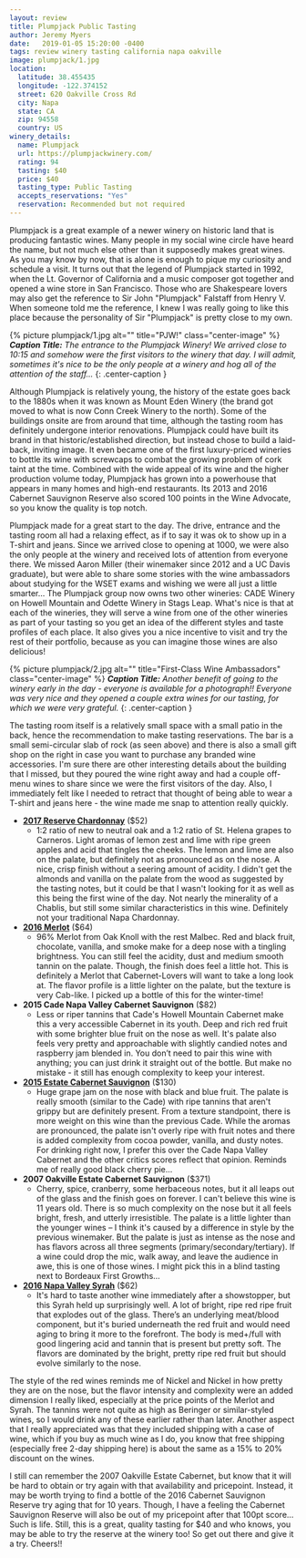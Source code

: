 ```yaml
---
layout: review
title: Plumpjack Public Tasting
author: Jeremy Myers
date:   2019-01-05 15:20:00 -0400
tags: review winery tasting california napa oakville
image: plumpjack/1.jpg
location:
  latitude: 38.455435
  longitude: -122.374152
  street: 620 Oakville Cross Rd
  city: Napa
  state: CA
  zip: 94558
  country: US
winery_details:
  name: Plumpjack
  url: https://plumpjackwinery.com/
  rating: 94
  tasting: $40
  price: $40
  tasting_type: Public Tasting
  accepts_reservations: "Yes"
  reservation: Recommended but not required
---
```

Plumpjack is a great example of a newer winery on historic land that is producing fantastic wines.  Many people in my social wine circle have heard the name, but not much else other than it supposedly makes great wines.  As you may know by now, that is alone is enough to pique my curiosity and schedule a visit.  It turns out that the legend of Plumpjack started in 1992, when the Lt. Governor of California and a music composer got together and opened a wine store in San Francisco.  Those who are Shakespeare lovers may also get the reference to Sir John "Plumpjack" Falstaff from Henry V.  When someone told me the reference, I knew I was really going to like this place because the personality of Sir "Plumpjack" is pretty close to my own.

{% picture plumpjack/1.jpg alt="" title="PJW!" class="center-image" %}
***Caption Title:*** *The entrance to the Plumpjack Winery!  We arrived close to 10:15 and somehow were the first visitors to the winery that day.  I will admit, sometimes it's nice to be the only people at a winery and hog all of the attention of the staff...*
{: .center-caption }

Although Plumpjack is relatively young, the history of the estate goes back to the 1880s when it was known as Mount Eden Winery (the brand got moved to what is now Conn Creek Winery to the north).  Some of the buildings onsite are from around that time, although the tasting room has definitely undergone interior renovations.  Plumpjack could have built its brand in that historic/established direction, but instead chose to build a laid-back, inviting image.  It even became one of the first luxury-priced wineries to bottle its wine with screwcaps to combat the growing problem of cork taint at the time.  Combined with the wide appeal of its wine and the higher production volume today, Plumpjack has grown into a powerhouse that appears in many homes and high-end restaurants.  Its 2013 and 2016 Cabernet Sauvignon Reserve also scored 100 points in the Wine Advocate, so you know the quality is top notch.

Plumpjack made for a great start to the day.  The drive, entrance and the tasting room all had a relaxing effect, as if to say it was ok to show up in a T-shirt and jeans.  Since we arrived close to opening at 1000, we were also the only people at the winery and received lots of attention from everyone there.  We missed Aaron Miller (their winemaker since 2012 and a UC Davis graduate), but were able to share some stories with the wine ambassadors about studying for the WSET exams and wishing we were all just a little smarter...  The Plumpjack group now owns two other wineries: CADE Winery on Howell Mountain and Odette Winery in Stags Leap.  What's nice is that at each of the wineries, they will serve a wine from one of the other wineries as part of your tasting so you get an idea of the different styles and taste profiles of each place.  It also gives you a nice incentive to visit and try the rest of their portfolio, because as you can imagine those wines are also delicious!

{% picture plumpjack/2.jpg alt="" title="First-Class Wine Ambassadors" class="center-image" %}
***Caption Title:*** *Another benefit of going to the winery early in the day - everyone is available for a photograph!!  Everyone was very nice and they opened a couple extra wines for our tasting, for which we were very grateful.*
{: .center-caption }

The tasting room itself is a relatively small space with a small patio in the back, hence the recommendation to make tasting reservations.  The bar is a small semi-circular slab of rock (as seen above) and there is also a small gift shop on the right in case you want to purchase any branded wine accessories.  I'm sure there are other interesting details about the building that I missed, but they poured the wine right away and had a couple off-menu wines to share since we were the first visitors of the day.  Also, I immediately felt like I needed to retract that thought of being able to wear a T-shirt and jeans here - the wine made me snap to attention really quickly.

* [**2017 Reserve Chardonnay**](https://store.plumpjackwinery.com/SHOP.AMS?LEVEL=BOT&PART=PJ17CHSC7) ($52)
  * 1:2 ratio of new to neutral oak and a 1:2 ratio of St. Helena grapes to Carneros.  Light aromas of lemon zest and lime with ripe green apples and acid that tingles the cheeks.  The lemon and lime are also on the palate, but definitely not as pronounced as on the nose.  A nice, crisp finish without a seering amount of acidity.  I didn't get the almonds and vanilla on the palate from the wood as suggested by the tasting notes, but it could be that I wasn't looking for it as well as this being the first wine of the day.  Not nearly the minerality of a Chablis, but still some similar characteristics in this wine.  Definitely not your traditional Napa Chardonnay.
* [**2016 Merlot**](https://store.plumpjackwinery.com/SHOP.AMS?LEVEL=BOT&PART=PJ16MEC7) ($64)
  * 96% Merlot from Oak Knoll with the rest Malbec.  Red and black fruit, chocolate, vanilla, and smoke make for a deep nose with a tingling brightness.  You can still feel the acidity, dust and medium smooth tannin on the palate.  Though, the finish does feel a little hot.  This is definitely a Merlot that Cabernet-Lovers will want to take a long look at.  The flavor profile is a little lighter on the palate, but the texture is very Cab-like.  I picked up a bottle of this for the winter-time!
* **2015 Cade Napa Valley Cabernet Sauvignon** ($82)
  * Less or riper tannins that Cade's Howell Mountain Cabernet make this a very accessible Cabernet in its youth.  Deep and rich red fruit with some brighter blue fruit on the nose as well.  It's palate also feels very pretty and approachable with slightly candied notes and raspberry jam blended in.  You don’t need to pair this wine with anything; you can just drink it straight out of the bottle.  But make no mistake - it still has enough complexity to keep your interest. 
* [**2015 Estate Cabernet Sauvignon**](https://store.plumpjackwinery.com/SHOP.AMS?LEVEL=BOT&PART=PJ15CSCM) ($130)
  * Huge grape jam on the nose with black and blue fruit.  The palate is really smooth (similar to the Cade) with ripe tannins that aren't grippy but are definitely present.  From a texture standpoint, there is more weight on this wine than the previous Cade.  While the aromas are pronounced, the palate isn't overly ripe with fruit notes and there is added complexity from cocoa powder, vanilla, and dusty notes.  For drinking right now, I prefer this over the Cade Napa Valley Cabernet and the other critics scores reflect that opinion.  Reminds me of really good black cherry pie...
* **2007 Oakville Estate Cabernet Sauvignon** ($371)
  * Cherry, spice, cranberry, some herbaceous notes, but it all leaps out of the glass and the finish goes on forever.  I can't believe this wine is 11 years old.  There is so much complexity on the nose but it all feels bright, fresh, and utterly irresistible.  The palate is a little lighter than the younger wines – I think it's caused by a difference in style by the previous winemaker.  But the palate is just as intense as the nose and has flavors across all three segments (primary/secondary/tertiary).  If a wine could drop the mic, walk away, and leave the audience in awe, this is one of those wines.  I might pick this in a blind tasting next to Bordeaux First Growths...
* [**2016 Napa Valley Syrah**](https://store.plumpjackwinery.com/SHOP.AMS?LEVEL=BOT&PART=PJ16SYC7) ($62)
  * It's hard to taste another wine immediately after a showstopper, but this Syrah held up surprisingly well.  A lot of bright, ripe red ripe fruit that explodes out of the glass.  There’s an underlying meat/blood component, but it's buried underneath the red fruit and would need aging to bring it more to the forefront.  The body is med+/full with good lingering acid and tannin that is present but pretty soft.  The flavors are dominated by the bright, pretty ripe red fruit but should evolve similarly to the nose.

The style of the red wines reminds me of Nickel and Nickel in how pretty they are on the nose, but the flavor intensity and complexity were an added dimension I really liked, especially at the price points of the Merlot and Syrah.  The tannins were not quite as high as Beringer or similar-styled wines, so I would drink any of these earlier rather than later.  Another aspect that I really appreciated was that they included shipping with a case of wine, which if you buy as much wine as I do, you know that free shipping (especially free 2-day shipping here) is about the same as a 15% to 20% discount on the wines.

I still can remember the 2007 Oakville Estate Cabernet, but know that it will be hard to obtain or try again with that availability and pricepoint.  Instead, it may be worth trying to find a bottle of the 2016 Cabernet Sauvignon Reserve try aging that for 10 years.  Though, I have a feeling the Cabernet Sauvignon Reserve will also be out of my pricepoint after that 100pt score...  Such is life.  Still, this is a great, quality tasting for $40 and who knows, you may be able to try the reserve at the winery too!  So get out there and give it a try.  Cheers!!
